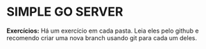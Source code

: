# SIMPLE GO SERVER
**Exercícios:** Há um exercício em cada pasta. Leia eles pelo github e recomendo criar uma nova branch usando git para cada um deles.